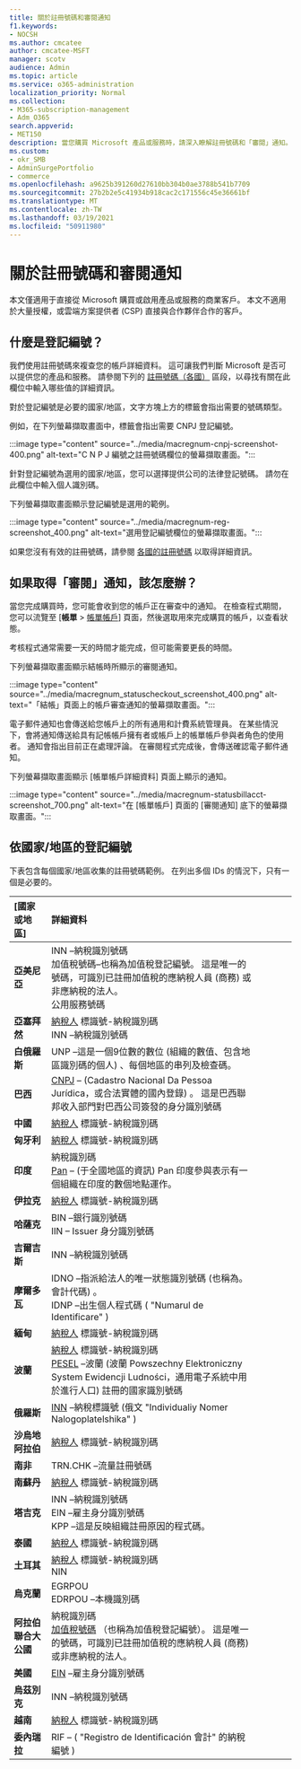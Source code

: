 ```yaml
---
title: 關於註冊號碼和審閱通知
f1.keywords:
- NOCSH
ms.author: cmcatee
author: cmcatee-MSFT
manager: scotv
audience: Admin
ms.topic: article
ms.service: o365-administration
localization_priority: Normal
ms.collection:
- M365-subscription-management
- Adm_O365
search.appverid:
- MET150
description: 當您購買 Microsoft 產品或服務時，請深入瞭解註冊號碼和「審閱」通知。
ms.custom:
- okr_SMB
- AdminSurgePortfolio
- commerce
ms.openlocfilehash: a9625b391260d27610bb304b0ae3788b541b7709
ms.sourcegitcommit: 27b2b2e5c41934b918cac2c171556c45e36661bf
ms.translationtype: MT
ms.contentlocale: zh-TW
ms.lasthandoff: 03/19/2021
ms.locfileid: "50911980"
---
```

# <a name="about-registration-numbers-and-under-review-notifications"></a>關於註冊號碼和審閱通知

本文僅適用于直接從 Microsoft 購買或啟用產品或服務的商業客戶。 本文不適用於大量授權，或雲端方案提供者 (CSP) 直接與合作夥伴合作的客戶。

## <a name="what-is-a-registration-number"></a>什麼是登記編號？  

我們使用註冊號碼來複查您的帳戶詳細資料。 這可讓我們判斷 Microsoft 是否可以提供您的產品和服務。 請參閱下列的 [註冊號碼（各國）](#registration-numbers-by-country) 區段，以尋找有關在此欄位中輸入哪些值的詳細資訊。

對於登記編號是必要的國家/地區，文字方塊上方的標籤會指出需要的號碼類型。

例如，在下列螢幕擷取畫面中，標籤會指出需要 CNPJ 登記編號。

:::image type="content" source="../media/macregnum-cnpj-screenshot-400.png" alt-text="C N P J 編號之註冊號碼欄位的螢幕擷取畫面。":::

針對登記編號為選用的國家/地區，您可以選擇提供公司的法律登記號碼。 請勿在此欄位中輸入個人識別碼。

下列螢幕擷取畫面顯示登記編號是選用的範例。

:::image type="content" source="../media/macregnum-reg-screenshot_400.png" alt-text="選用登記編號欄位的螢幕擷取畫面。":::

如果您沒有有效的註冊號碼，請參閱 [各國的註冊號碼](#registration-numbers-by-country) 以取得詳細資訊。

## <a name="what-should-i-do-if-i-get-an-under-review-notification"></a>如果取得「審閱」通知，該怎麼辦？  

當您完成購買時，您可能會收到您的帳戶正在審查中的通知。 在檢查程式期間，您可以流覽至 [**帳單**  >  <a href="https://go.microsoft.com/fwlink/p/?linkid=2084771" target="_blank">帳單帳戶</a>] 頁面，然後選取用來完成購買的帳戶，以查看狀態。

考核程式通常需要一天的時間才能完成，但可能需要更長的時間。

下列螢幕擷取畫面顯示結帳時所顯示的審閱通知。

:::image type="content" source="../media/macregnum_statuscheckout_screenshot_400.png" alt-text="「結帳」頁面上的帳戶審查通知的螢幕擷取畫面。":::

電子郵件通知也會傳送給您帳戶上的所有通用和計費系統管理員。 在某些情況下，會將通知傳送給具有記帳帳戶擁有者或帳戶上的帳單帳戶參與者角色的使用者。 通知會指出目前正在處理評論。 在審閱程式完成後，會傳送確認電子郵件通知。

下列螢幕擷取畫面顯示 [帳單帳戶詳細資料] 頁面上顯示的通知。

:::image type="content" source="../media/macregnum-statusbillacct-screenshot_700.png" alt-text="在 [帳單帳戶] 頁面的 [審閱通知] 底下的螢幕擷取畫面。":::

## <a name="registration-numbers-by-country"></a>依國家/地區的登記編號

下表包含每個國家/地區收集的註冊號碼範例。  在列出多個 IDs 的情況下，只有一個是必要的。

| [國家或地區]  | 詳細資料 |  |  |  |  |
|:--|:--|:--|:--|:--|:--|
| **亞美尼亞** | INN –納稅識別號碼<br>加值稅號碼–也稱為加值稅登記編號。 這是唯一的號碼，可識別已註冊加值稅的應納稅人員 (商務) 或非應納稅的法人。<br>公用服務號碼 |  |  | |  |
| **亞塞拜然**  | [納稅人](http://www.oecd.org/tax/automatic-exchange/crs-implementation-and-assistance/tax-identification-numbers/Azerbaijan-TIN.pdf) 標識號-納稅識別碼<br>INN –納稅識別號碼 |  |  |  |  |
| **白俄羅斯**  | UNP –這是一個9位數的數位 (組織的數值、包含地區識別碼的個人) 、每個地區的串列及檢查碼。 |  |  |  |  |
|**巴西** | [CNPJ](http://www.oecd.org/tax/automatic-exchange/crs-implementation-and-assistance/tax-identification-numbers/Brazil-TIN.pdf) – (Cadastro Nacional Da Pessoa Jurídica，或合法實體的國內登錄) 。 這是巴西聯邦收入部門對巴西公司簽發的身分識別號碼  |  |  |  |  |
| **中國** | [納稅人](http://www.oecd.org/tax/automatic-exchange/crs-implementation-and-assistance/tax-identification-numbers/China-TIN.pdf) 標識號-納稅識別碼 |  |  |  |  |
| **匈牙利**  | [納稅人](http://www.oecd.org/tax/automatic-exchange/crs-implementation-and-assistance/tax-identification-numbers/Hungary-TIN.pdf) 標識號-納稅識別碼 |  |  |  |  |
| **印度** | 納稅識別碼<br>[Pan](http://www.oecd.org/tax/automatic-exchange/crs-implementation-and-assistance/tax-identification-numbers/India-TIN.pdf) – (于全國地區的資訊) Pan 印度參與表示有一個組織在印度的數個地點運作。 |  |  |  |  |
| **伊拉克** | [納稅人](http://www.oecd.org/tax/automatic-exchange/crs-implementation-and-assistance/tax-identification-numbers/) 標識號-納稅識別碼 |  |  |  |  |
| **哈薩克**  | BIN –銀行識別號碼<br>IIN – Issuer 身分識別號碼 |  |  |  |  |
| **吉爾吉斯**  | INN –納稅識別號碼 |  |  |  |  |
| **摩爾多瓦**  | IDNO –指派給法人的唯一狀態識別號碼 (也稱為。 會計代碼) 。<br>IDNP –出生個人程式碼 ( "Numarul de Identificare" )  |  |  |  |  |
| **緬甸** | [納稅人](http://www.oecd.org/tax/automatic-exchange/crs-implementation-and-assistance/tax-identification-numbers/) 標識號-納稅識別碼 |  |  |  |  |
| **波蘭**  | [納稅人](http://www.oecd.org/tax/automatic-exchange/crs-implementation-and-assistance/tax-identification-numbers/Poland-TIN.pdf) 標識號-納稅識別碼<br>[PESEL](http://www.oecd.org/tax/automatic-exchange/crs-implementation-and-assistance/tax-identification-numbers/Poland-TIN.pdf) –波蘭 (波蘭 Powszechny Elektroniczny System Ewidencji Ludności，通用電子系統中用於進行人口) 註冊的國家識別號碼 |  |  |  |  |
| **俄羅斯**  | [INN](http://www.oecd.org/tax/automatic-exchange/crs-implementation-and-assistance/tax-identification-numbers/Russia-TIN.pdf) –納稅標識號 (俄文 "Individualiy Nomer Nalogoplatelshika" )  |  |  |  |  |
| **沙烏地阿拉伯** | [納稅人](http://www.oecd.org/tax/automatic-exchange/crs-implementation-and-assistance/tax-identification-numbers/Saudi-Arabia-TIN.pdf) 標識號-納稅識別碼 |  |  |  |  |
| **南非** | TRN.CHK –流量註冊號碼 |  |  |  |  |
| **南蘇丹** | [納稅人](http://www.oecd.org/tax/automatic-exchange/crs-implementation-and-assistance/tax-identification-numbers/) 標識號-納稅識別碼 |  |  |  |  |
| **塔吉克**  | INN –納稅識別號碼<br>EIN –雇主身分識別號碼<br>KPP –這是反映組織註冊原因的程式碼。 |  |  |  |  |
| **泰國** | [納稅人](http://www.oecd.org/tax/automatic-exchange/crs-implementation-and-assistance/tax-identification-numbers/) 標識號-納稅識別碼 |  |  |  |  |
| **土耳其** | [納稅人](http://www.oecd.org/tax/automatic-exchange/crs-implementation-and-assistance/tax-identification-numbers/Turkey-TIN.pdf) 標識號-納稅識別碼<br>NIN |  |  |  |  |
| **烏克蘭**  | EGRPOU<br>EDRPOU –本機識別碼 |  |  |  |  |
| **阿拉伯聯合大公國** | 納稅識別碼<br>[加值稅號碼](http://www.oecd.org/tax/automatic-exchange/crs-implementation-and-assistance/tax-identification-numbers/UAE-TIN.pdf) （也稱為加值稅登記編號）。 這是唯一的號碼，可識別已註冊加值稅的應納稅人員 (商務) 或非應納稅的法人。 |  |  |  |  |
| **美國** | [EIN](https://irs.ein-forms-gov.com/?keyword=employer%20identification%20number&source=Google&network=o&device=c&devicemodel=&mobile=&adposition%5d&targetid=kwd-81501461534755:loc-190&msclkid=458d3159f6051392f5286e8e75ed79ce) –雇主身分識別號碼 |  |  |  |  |
| **烏茲別克**  | INN –納稅識別號碼 |  |  |  |  |
| **越南** | [納稅人](http://www.oecd.org/tax/automatic-exchange/crs-implementation-and-assistance/tax-identification-numbers/) 標識號-納稅識別碼 |  |  |  |  |
| **委內瑞拉** | RIF – ( "Registro de Identificación 會計" 的納稅編號 )  |  |  |  |  |
